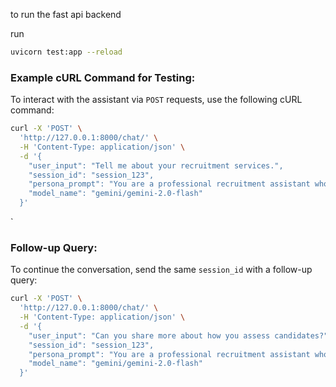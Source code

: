 to run the fast api backend

run 
```bash
uvicorn test:app --reload


```


### Example cURL Command for Testing:

To interact with the assistant via `POST` requests, use the following cURL command:

```bash
curl -X 'POST' \
  'http://127.0.0.1:8000/chat/' \
  -H 'Content-Type: application/json' \
  -d '{
    "user_input": "Tell me about your recruitment services.",
    "session_id": "session_123",
    "persona_prompt": "You are a professional recruitment assistant who helps with hiring decisions.",
    "model_name": "gemini/gemini-2.0-flash"
  }'
```
`

### Follow-up Query:

To continue the conversation, send the same `session_id` with a follow-up query:

```bash
curl -X 'POST' \
  'http://127.0.0.1:8000/chat/' \
  -H 'Content-Type: application/json' \
  -d '{
    "user_input": "Can you share more about how you assess candidates?",
    "session_id": "session_123",
    "persona_prompt": "You are a professional recruitment assistant who helps with hiring decisions.",
    "model_name": "gemini/gemini-2.0-flash"
  }'
```
